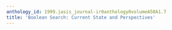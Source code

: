 ```yaml
---
anthology_id: 1999.jasis_journal-ir0anthology0volumeA50A1.7
title: 'Boolean Search: Current State and Perspectives'
---
```

